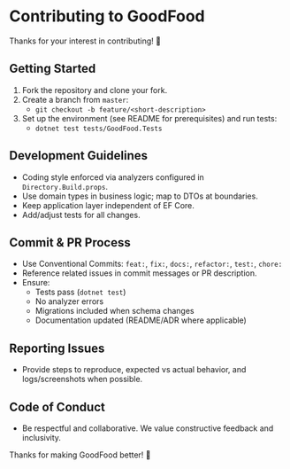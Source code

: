# Contributing to GoodFood

Thanks for your interest in contributing! 🙌

## Getting Started

1. Fork the repository and clone your fork.
2. Create a branch from `master`:
   - `git checkout -b feature/<short-description>`
3. Set up the environment (see README for prerequisites) and run tests:
   - `dotnet test tests/GoodFood.Tests`

## Development Guidelines

- Coding style enforced via analyzers configured in `Directory.Build.props`.
- Use domain types in business logic; map to DTOs at boundaries.
- Keep application layer independent of EF Core.
- Add/adjust tests for all changes.

## Commit & PR Process

- Use Conventional Commits: `feat:`, `fix:`, `docs:`, `refactor:`, `test:`, `chore:`
- Reference related issues in commit messages or PR description.
- Ensure:
  - Tests pass (`dotnet test`)
  - No analyzer errors
  - Migrations included when schema changes
  - Documentation updated (README/ADR where applicable)

## Reporting Issues

- Provide steps to reproduce, expected vs actual behavior, and logs/screenshots when possible.

## Code of Conduct

- Be respectful and collaborative. We value constructive feedback and inclusivity.

Thanks for making GoodFood better! 💜


